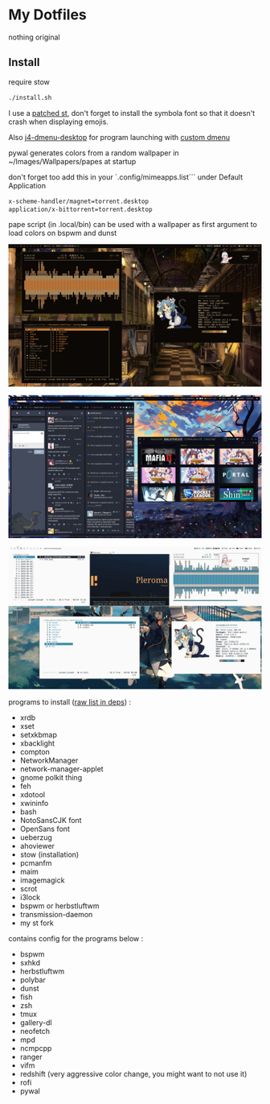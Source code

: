 # My Dotfiles

nothing original

## Install

require stow
```sh
./install.sh
```

I use a [patched st](https://github.com/josephobriot/st_custom), don't forget to install the symbola font so that it doesn't crash when displaying emojis. 

Also [j4-dmenu-desktop](https://github.com/enkore/j4-dmenu-desktop) for program launching with [custom dmenu](https://github.com/josephobriot/dmenu_custom)


pywal generates colors from a random wallpaper in ~/Images/Wallpapers/papes at startup  

don't forget too add this in your `.config/mimeapps.list``` under Default Application
```
x-scheme-handler/magnet=torrent.desktop
application/x-bittorrent=torrent.desktop
```

pape script (in .local/bin) can be used with a wallpaper as first argument to load colors on bspwm and dunst

![img](scrot_1.png)

![img](scrot_2.png)

![img](scrot_3.png)



programs to install ([raw list in deps](https://github.com/josephobriot/Dotfiles/blob/master/deps)) :

 - xrdb
 - xset
 - setxkbmap
 - xbacklight
 - compton
 - NetworkManager
 - network-manager-applet
 - gnome polkit thing
 - feh
 - xdotool
 - xwininfo
 - bash
 - NotoSansCJK font
 - OpenSans font
 - ueberzug
 - ahoviewer
 - stow (installation)
 - pcmanfm
 - maim
 - imagemagick
 - scrot
 - i3lock
 - bspwm or herbstluftwm
 - transmission-daemon
 - my st fork

contains config for the programs below :

 - bspwm
 - sxhkd
 - herbstluftwm
 - polybar
 - dunst
 - fish
 - zsh
 - tmux
 - gallery-dl
 - neofetch
 - mpd
 - ncmpcpp
 - ranger
 - vifm
 - redshift (very aggressive color change, you might want to not use it)
 - rofi
 - pywal
